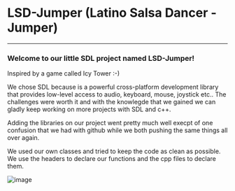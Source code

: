 # LSD-Jumper (Latino Salsa Dancer - Jumper)
***
### Welcome to our little SDL project named LSD-Jumper!

Inspired by a game called Icy Tower :-)

We chose SDL because is a powerful cross-platform development library that provides low-level access to audio, keyboard, mouse, joystick etc..
The challenges were worth it and with the knowlegde that we gained we can gladly keep working on more projects with SDL and c++. 

Adding the libraries on our project went pretty much well execpt of one confusion that we had with github while we both pushing the same things all over again.

We used our own classes and tried to keep the code as clean as possible. We use the headers to declare our functions and the cpp files to declare them. 

![image](https://github.com/forsbergsskola-se/LSD-Jumper/assets/124393021/b25e4f61-83df-4281-b69f-51ae7e4c8b4b)


